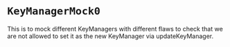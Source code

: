 # `KeyManagerMock0`

  This is to mock different KeyManagers with different flaws to check that
          we are not allowed to set it as the new KeyManager via updateKeyManager.
